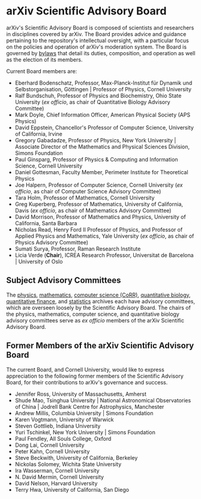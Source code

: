 arXiv Scientific Advisory Board
===============================

arXiv's Scientific Advisory Board is composed of scientists and
researchers in disciplines covered by arXiv. The Board provides advice
and guidance pertaining to the repository's intellectual oversight, with
a particular focus on the policies and operation of arXiv's moderation
system. The Board is governed by
[bylaws](/help/faq/arXiv_SAB_bylaws.pdf) that detail its duties,
composition, and operation as well as the election of its members.

Current Board members are:

-   Eberhard Bodenschatz, Professor, Max-Planck-Institut für Dynamik und
    Selbstorganisation, Göttingen \| Professor of Physics, Cornell
    University
-   Ralf Bundschuh, Professor of Physics and Biochemistry, Ohio State
    University (*ex officio*, as chair of Quantitative Biology Advisory
    Committee)
-   Mark Doyle, Chief Information Officer, American Physical Society (APS Physics)
-   David Eppstein, Chancellor's Professor of Computer Science,
    University of California, Irvine
-   Gregory Gabadadze, Professor of Physics, New York University \|
    Associate Director of the Mathematics and Physical Sciences
    Division, Simons Foundation
-   Paul Ginsparg, Professor of Physics & Computing and Information
    Science, Cornell University
-   Daniel Gottesman, Faculty Member, Perimeter Institute for
    Theoretical Physics
-   Joe Halpern, Professor of Computer Science, Cornell University (*ex
    officio*, as chair of Computer Science Advisory Committee)
-   Tara Holm, Professor of Mathematics, Cornell University
-   Greg Kuperberg, Professor of Mathematics, University of California,
    Davis (*ex officio*, as chair of Mathematics Advisory Committee)
-   David Morrison, Professor of Mathematics and Physics,
    University of California, Santa Barbara
-   Nicholas Read, Henry Ford II Professor of Physics, and Professor of
    Applied Physics and Mathematics, Yale University (*ex officio*, as
    chair of Physics Advisory Committee)
-   Sumati Surya, Professor, Raman Research Institute
-   Licia Verde (**Chair**), ICREA Research Professor, Universitat de Barcelona \|
    University of Oslo

Subject Advisory Committees
---------------------------

The [physics](/new/physics.html#advisory_committee),
[mathematics](/new/math.html#advisory_committee), [computer science
(CoRR)](http://arxiv.org/corr/advisorycommittee), [quantitative
biology](/new/q-bio.html#advisory_committee), [quantitative
finance](/new/q-fin.html#advisory_committee), and
[statistics](/new/stat.html#advisory_committee) archives each have
advisory committees, which are overseen loosely by the Scientific
Advisory Board. The chairs of the physics, mathematics, computer
science, and quantitative biology advisory committees serve as *ex
officio* members of the arXiv Scientific Advisory Board.

Former Members of the arXiv Scientific Advisory Board
-----------------------------------------------------

The current Board, and Cornell University, would like to express
appreciation to the following former members of the Scientific Advisory
Board, for their contributions to arXiv's governance and success.

-   Jennifer Ross, University of Massachusetts, Amherst
-   Shude Mao, Tsinghua University \| National Astronomical
    Observatories of China \| Jodrell Bank Centre for Astrophysics,
    Manchester
-   Andrew Millis, Columbia University \| Simons Foundation
-   Karen Vogtmann, University of Warwick
-   Steven Gottlieb, Indiana University
-   Yuri Tschinkel, New York University \| Simons Foundation
-   Paul Fendley, All Souls College, Oxford
-   Dong Lai, Cornell University
-   Peter Kahn, Cornell University
-   Steve Beckwith, University of California, Berkeley
-   Nickolas Solomey, Wichita State University
-   Ira Wasserman, Cornell University
-   N. David Mermin, Cornell University
-   David Nelson, Harvard University
-   Terry Hwa, University of California, San Diego
